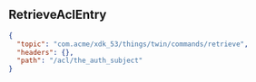 ## RetrieveAclEntry

```json
{
  "topic": "com.acme/xdk_53/things/twin/commands/retrieve",
  "headers": {},
  "path": "/acl/the_auth_subject"
}
```
